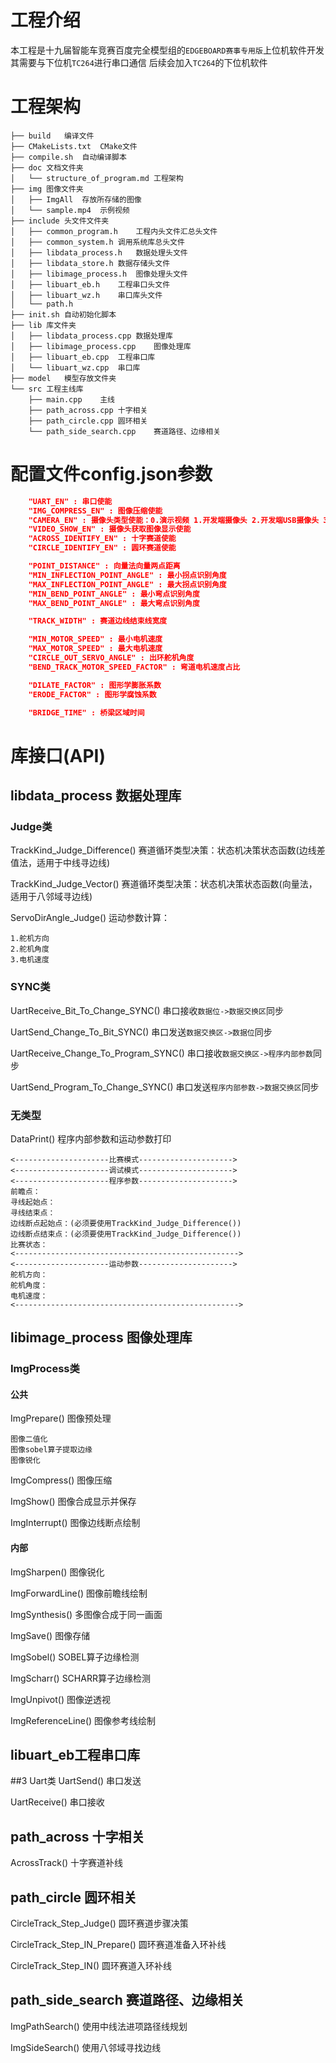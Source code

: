 # 工程介绍
本工程是十九届智能车竞赛百度完全模型组的`EDGEBOARD赛事专用版`上位机软件开发
其需要与下位机`TC264`进行串口通信
后续会加入`TC264`的下位机软件

# 工程架构
```
├── build   编译文件
├── CMakeLists.txt  CMake文件
├── compile.sh  自动编译脚本
├── doc 文档文件夹
│   └── structure_of_program.md 工程架构
├── img 图像文件夹
│   ├── ImgAll  存放所存储的图像
│   └── sample.mp4  示例视频
├── include 头文件文件夹
│   ├── common_program.h    工程内头文件汇总头文件
│   ├── common_system.h 调用系统库总头文件
│   ├── libdata_process.h   数据处理头文件
│   ├── libdata_store.h 数据存储头文件
│   ├── libimage_process.h  图像处理头文件
│   ├── libuart_eb.h    工程串口头文件
│   ├── libuart_wz.h    串口库头文件
│   └── path.h
├── init.sh 自动初始化脚本
├── lib 库文件夹
│   ├── libdata_process.cpp 数据处理库
│   ├── libimage_process.cpp    图像处理库
│   ├── libuart_eb.cpp  工程串口库
│   └── libuart_wz.cpp  串口库
├── model   模型存放文件夹
└── src 工程主线库
    ├── main.cpp    主线
    ├── path_across.cpp 十字相关
    ├── path_circle.cpp 圆环相关
    └── path_side_search.cpp    赛道路径、边缘相关
```
# 配置文件config.json参数
```json
	"UART_EN" : 串口使能
	"IMG_COMPRESS_EN" : 图像压缩使能
	"CAMERA_EN" : 摄像头类型使能：0.演示视频 1.开发端摄像头 2.开发端USB摄像头 3.边缘计算平台USB摄像头
	"VIDEO_SHOW_EN" : 摄像头获取图像显示使能
	"ACROSS_IDENTIFY_EN" : 十字赛道使能
	"CIRCLE_IDENTIFY_EN" : 圆环赛道使能

	"POINT_DISTANCE" : 向量法向量两点距离
	"MIN_INFLECTION_POINT_ANGLE" : 最小拐点识别角度
	"MAX_INFLECTION_POINT_ANGLE" : 最大拐点识别角度
	"MIN_BEND_POINT_ANGLE" : 最小弯点识别角度
	"MAX_BEND_POINT_ANGLE" : 最大弯点识别角度

	"TRACK_WIDTH" : 赛道边线结束线宽度

	"MIN_MOTOR_SPEED" : 最小电机速度
	"MAX_MOTOR_SPEED" : 最大电机速度
	"CIRCLE_OUT_SERVO_ANGLE" : 出环舵机角度
	"BEND_TRACK_MOTOR_SPEED_FACTOR" : 弯道电机速度占比

	"DILATE_FACTOR" : 图形学膨胀系数
	"ERODE_FACTOR" : 图形学腐蚀系数

	"BRIDGE_TIME" : 桥梁区域时间
```
# 库接口(API)
## libdata_process 数据处理库
### Judge类
TrackKind_Judge_Difference() 赛道循环类型决策：状态机决策状态函数(边线差值法，适用于中线寻边线)

TrackKind_Judge_Vector() 赛道循环类型决策：状态机决策状态函数(向量法，适用于八邻域寻边线)

ServoDirAngle_Judge() 运动参数计算：
```
1.舵机方向 
2.舵机角度 
3.电机速度 
```
### SYNC类
UartReceive_Bit_To_Change_SYNC() 串口接收`数据位->数据交换区`同步

UartSend_Change_To_Bit_SYNC() 串口发送`数据交换区->数据位`同步

UartReceive_Change_To_Program_SYNC() 串口接收`数据交换区->程序内部参数`同步

UartSend_Program_To_Change_SYNC() 串口发送`程序内部参数->数据交换区`同步
### 无类型
DataPrint() 程序内部参数和运动参数打印
```
<---------------------比赛模式--------------------->
<---------------------调试模式--------------------->
<---------------------程序参数--------------------->
前瞻点：
寻线起始点：
寻线结束点：
边线断点起始点：(必须要使用TrackKind_Judge_Difference())
边线断点结束点：(必须要使用TrackKind_Judge_Difference())
比赛状态：
<-------------------------------------------------->
<---------------------运动参数--------------------->
舵机方向：
舵机角度：
电机速度：
<-------------------------------------------------->
```
## libimage_process 图像处理库
### ImgProcess类
#### 公共
ImgPrepare() 图像预处理
```
图像二值化
图像sobel算子提取边缘
图像锐化
```
ImgCompress() 图像压缩

ImgShow() 图像合成显示并保存

ImgInterrupt() 图像边线断点绘制
#### 内部
ImgSharpen() 图像锐化

ImgForwardLine() 图像前瞻线绘制

ImgSynthesis() 多图像合成于同一画面

ImgSave() 图像存储

ImgSobel() SOBEL算子边缘检测

ImgScharr() SCHARR算子边缘检测

ImgUnpivot() 图像逆透视

ImgReferenceLine() 图像参考线绘制
## libuart_eb工程串口库
##3 Uart类
UartSend() 串口发送

UartReceive() 串口接收
## path_across 十字相关
AcrossTrack() 十字赛道补线
## path_circle 圆环相关
CircleTrack_Step_Judge() 圆环赛道步骤决策

CircleTrack_Step_IN_Prepare() 圆环赛道准备入环补线

CircleTrack_Step_IN() 圆环赛道入环补线
## path_side_search 赛道路径、边缘相关
ImgPathSearch() 使用中线法进项路径线规划

ImgSideSearch() 使用八邻域寻找边线